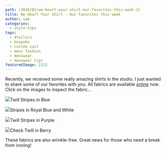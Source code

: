 ```yaml
---
path: /2010/02/we-heart-your-shirt-our-favorites-this-week-2/
title: We Heart Your Shirt - Our favorites this week
author: sam
categories: 
  - style-tips
tags: 
  - 9tailors
  - bespoke
  - custom suit
  - mens fashion
  - menswear
  - menswear tips
featuredImage: 2122
---
```

Recently, we received some really amazing shirts in the studio. I just wanted to share some of our favorites with you. All fabrics are available [online](http://www.blogger.com/beta.9tailors.com) now. Click on the images to inspect the fabric...

[![](http://3.bp.blogspot.com/_RlJ3L7W6dBw/S4g9fGOUmMI/AAAAAAAAIHo/YU81fFLEmCw/s320/P1010070.JPG)](http://3.bp.blogspot.com/_RlJ3L7W6dBw/S4g9fGOUmMI/AAAAAAAAIHo/YU81fFLEmCw/s1600-h/P1010070.JPG)Twill Stripes in Blue

[![](http://4.bp.blogspot.com/_RlJ3L7W6dBw/S4g9ebk4ZwI/AAAAAAAAIHY/61b7xxs_1eE/s320/P1010064.JPG)](http://4.bp.blogspot.com/_RlJ3L7W6dBw/S4g9ebk4ZwI/AAAAAAAAIHY/61b7xxs_1eE/s1600-h/P1010064.JPG)Stripes in Royal Blue and White

[![](http://1.bp.blogspot.com/_RlJ3L7W6dBw/S4g9ertUb5I/AAAAAAAAIHg/DJMrswihJ2U/s320/P1010066.JPG)](http://1.bp.blogspot.com/_RlJ3L7W6dBw/S4g9ertUb5I/AAAAAAAAIHg/DJMrswihJ2U/s1600-h/P1010066.JPG)Twill Stripes in Purple

[![](http://3.bp.blogspot.com/_RlJ3L7W6dBw/S4g9d7V5ZPI/AAAAAAAAIHQ/EMcAY9xnP-Q/s320/P1010062.JPG)](http://3.bp.blogspot.com/_RlJ3L7W6dBw/S4g9d7V5ZPI/AAAAAAAAIHQ/EMcAY9xnP-Q/s1600-h/P1010062.JPG)Check Twill in Berry

These fabrics are also wrinkle-free. Great news for those who need a break from ironing!